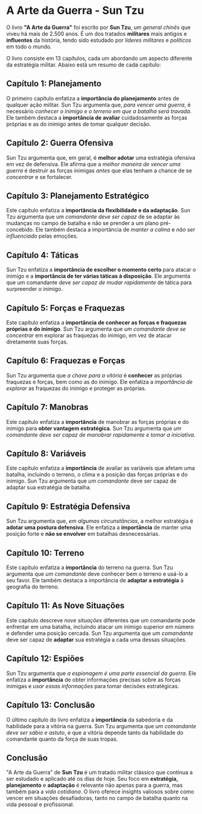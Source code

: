 # A Arte da Guerra - Sun Tzu

O livro <b>"A Arte da Guerra"</b> foi escrito por <b>Sun Tzu</b>, um <i>general chinês</i> que viveu há mais de 2.500 anos. É um dos tratados <b>militares</b> mais antigos e <b>influentes</b> da história, tendo sido estudado por <i>líderes militares</i> e <i>políticos</i> em todo o mundo.

O livro consiste em 13 capítulos, cada um abordando um aspecto diferente da estratégia militar. Abaixo está um resumo de cada capítulo:


## Capítulo 1: Planejamento

O primeiro capítulo enfatiza a <b>importância do planejamento</b> antes de qualquer ação militar. Sun Tzu argumenta que, <i>para vencer uma guerra</i>, é necessário <i>conhecer o inimigo e o terreno em que a batalha será travada</i>. Ele também destaca a <b>importância de avaliar</b> cuidadosamente as forças próprias e as do inimigo antes de tomar qualquer decisão.


## Capítulo 2: Guerra Ofensiva

Sun Tzu argumenta que, em geral, é <b>melhor adotar</b> uma estratégia ofensiva em vez de defensiva. Ele afirma que a <i>melhor maneira de vencer uma guerra</i> é destruir as forças inimigas <i>antes</i> que elas tenham a chance de se <i>concentrar</i> e se fortalecer.


## Capítulo 3: Planejamento Estratégico

Este capítulo enfatiza a <b>importância da flexibilidade e da adaptação</b>. Sun Tzu argumenta que um <i>comandante deve ser capaz</i> de se adaptar às mudanças no campo de batalha e não se prender a um plano pré-concebido. Ele também destaca a importância de <i>manter a calma</i> e <i>não ser influenciado</i> pelas emoções.


## Capítulo 4: Táticas

Sun Tzu enfatiza a <b>importância de escolher o momento certo</b> para atacar o inimigo e a <b>importância de ter várias táticas à disposição</b>. Ele argumenta que um comandante <i>deve ser capaz de mudar rapidamente</i> de tática para surpreender o inimigo.


## Capítulo 5: Forças e Fraquezas

Este capítulo enfatiza a <b>importância de conhecer as forças e fraquezas próprias e do inimigo</b>. Sun Tzu argumenta que <i>um comandante deve se concentrar</i> em explorar as fraquezas do inimigo, em vez de atacar diretamente suas forças.


## Capítulo 6: Fraquezas e Forças

Sun Tzu argumenta que <i>a chave para a vitória</i> é <b>conhecer</b> as próprias fraquezas e forças, bem como as do inimigo. Ele enfatiza a <i>importância de explorar</i> as fraquezas do inimigo e proteger as próprias.


## Capítulo 7: Manobras

Este capítulo enfatiza a <b>importância</b> de manobrar as forças próprias e do inimigo para <b>obter vantagem estratégica</b>. Sun Tzu argumenta que <i>um comandante deve ser capaz de manobrar rapidamente e tomar a iniciativa</i>.


## Capítulo 8: Variáveis

Este capítulo enfatiza a <b>importância</b> de avaliar as variáveis que afetam uma batalha, incluindo o terreno, o clima e a posição das forças próprias e do inimigo. Sun Tzu argumenta que <i>um comandante</i> deve ser capaz de adaptar sua estratégia de batalha.


## Capítulo 9: Estratégia Defensiva

Sun Tzu argumenta que, <i>em algumas circunstâncias</i>, a melhor estratégia é <b>adotar uma postura defensiva</b>. Ele enfatiza a <b>importância</b> de manter uma posição forte e <b>não se envolver</b> em batalhas desnecessárias.


## Capítulo 10: Terreno

Este capítulo enfatiza a <b>importância</b> do terreno na guerra. Sun Tzu argumenta que <i>um comandante</i> deve conhecer bem o terreno e usá-lo a seu favor. Ele também destaca a importância de <b>adaptar a estratégia</b> à geografia do terreno.



## Capítulo 11: As Nove Situações

Este capítulo descreve <i>nove situações</i> diferentes que um comandante pode enfrentar em uma batalha, incluindo atacar um inimigo superior em número e defender uma posição cercada. Sun Tzu argumenta que <i>um comandante</i> deve ser capaz de <b>adaptar</b> sua estratégia a cada uma dessas situações.


## Capítulo 12: Espiões

Sun Tzu argumenta que <i>a espionagem é uma parte essencial da guerra</i>. Ele enfatiza a <b>importância</b> de obter informações precisas sobre as forças inimigas e <i>usar essas informações</i> para tomar decisões estratégicas.


## Capítulo 13: Conclusão

O último capítulo do livro enfatiza a <b>importância</b> da sabedoria e da habilidade para a vitória na guerra. Sun Tzu argumenta que <i>um comandante deve ser sábio e astuto</i>, e que a vitória depende tanto da habilidade do comandante quanto da força de suas tropas.


## Conclusão

"A Arte da Guerra" de <b>Sun Tzu</b> é um tratado militar clássico que continua a ser estudado e aplicado até os dias de hoje. Seu foco em <b>estratégia, planejamento</b> e <b>adaptação</b> é relevante não apenas para a guerra, mas também para a <i>vida cotidiana</i>. O livro oferece insights valiosos sobre como vencer em situações desafiadoras, tanto no campo de batalha quanto na vida pessoal e profissional.